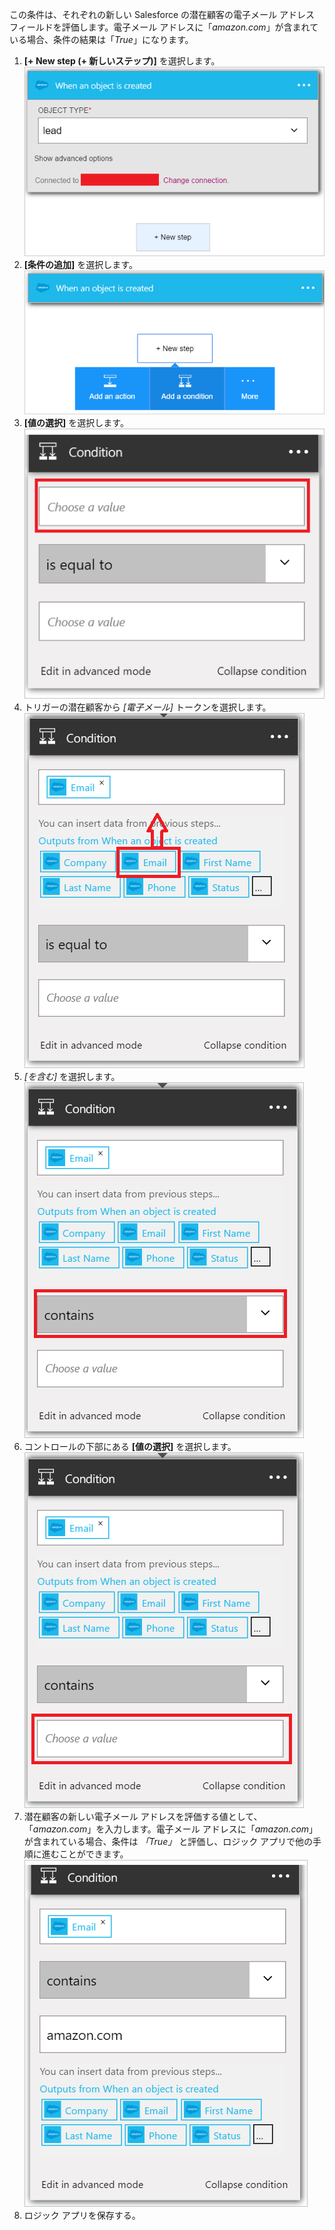 この条件は、それぞれの新しい Salesforce の潜在顧客の電子メール アドレス フィールドを評価します。電子メール アドレスに「*amazon.com*」が含まれている場合、条件の結果は「*True*」になります。

1. **[+ New step (+ 新しいステップ)]** を選択します。  
   ![Salesforce 条件イメージ 1](./media/connectors-create-api-salesforce/condition-1.png)  
2. **[条件の追加]** を選択します。  
   ![Salesforce 条件イメージ 2](./media/connectors-create-api-salesforce/condition-2.png)  
3. **[値の選択]** を選択します。  
   ![Salesforce 条件イメージ 3](./media/connectors-create-api-salesforce/condition-3.png)  
4. トリガーの潜在顧客から *[電子メール]* トークンを選択します。  
   ![Salesforce 条件イメージ 4](./media/connectors-create-api-salesforce/condition-4.png)  
5. *[を含む]* を選択します。  
   ![Salesforce 条件イメージ 5](./media/connectors-create-api-salesforce/condition-5.png)  
6. コントロールの下部にある **[値の選択]** を選択します。  
   ![Salesforce 条件イメージ 6](./media/connectors-create-api-salesforce/condition-6.png)  
7. 潜在顧客の新しい電子メール アドレスを評価する値として、「*amazon.com*」を入力します。電子メール アドレスに「*amazon.com*」が含まれている場合、条件は *「True」* と評価し、ロジック アプリで他の手順に進むことができます。  
   ![Salesforce 条件イメージ 7](./media/connectors-create-api-salesforce/condition-7.png)  
8. ロジック アプリを保存する。

<!---HONumber=AcomDC_0727_2016-->
